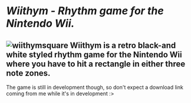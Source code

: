 # *Wiithym - Rhythm game for the Nintendo Wii.*
![wiithymsquare](https://github.com/user-attachments/assets/4d47c3c4-99e1-4b83-9d05-15f30cb4e211)
Wiithym is a retro black-and white styled rhythm game for the Nintendo Wii where you have to hit a rectangle in either three note zones.
---
The game is still in development though, so don't expect a download link coming from me while it's in development :>
